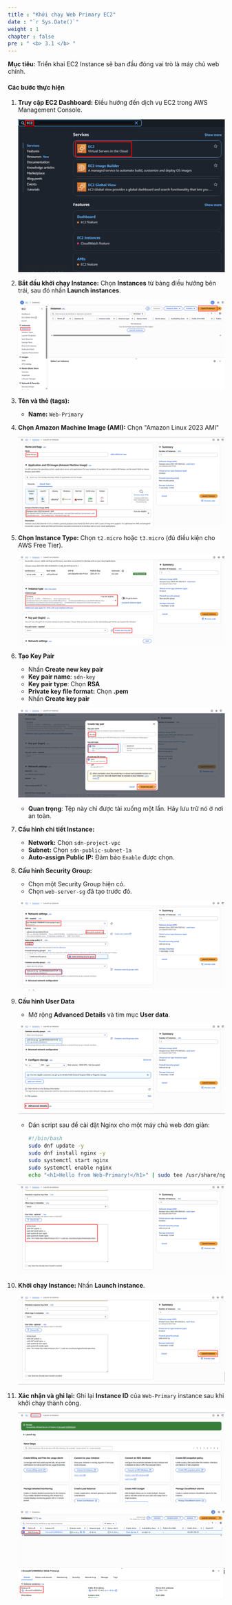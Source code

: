 ```yaml
---
title : "Khởi chạy Web Primary EC2"
date : "`r Sys.Date()`"
weight : 1
chapter : false
pre : " <b> 3.1 </b> "
---
```


**Mục tiêu:** Triển khai EC2 Instance sẽ ban đầu đóng vai trò là máy chủ web chính.
#### Các bước thực hiện
1. **Truy cập EC2 Dashboard:** Điều hướng đến dịch vụ EC2 trong AWS Management Console.

    ![image.png](image.png)

2. **Bắt đầu khởi chạy Instance:** Chọn **Instances** từ bảng điều hướng bên trái, sau đó nhấn **Launch instances**.

    ![image.png](image%201.png)

3. **Tên và thẻ (tags):**
    - **Name:** `Web-Primary`
4. **Chọn Amazon Machine Image (AMI):** Chọn "Amazon Linux 2023 AMI"

    ![image.png](image%202.png)

5. **Chọn Instance Type:** Chọn `t2.micro` hoặc `t3.micro` (đủ điều kiện cho AWS Free Tier).

    ![image.png](image%203.png)

6. **Tạo Key Pair**
    - Nhấn **Create new key pair**
    - **Key pair name**: `sdn-key`
    - **Key pair type**: Chọn **RSA**
    - **Private key file format:** Chọn **.pem**
    - Nhấn **Create key pair**

    ![image.png](image%204.png)

    - **Quan trọng**: Tệp này chỉ được tải xuống một lần. Hãy lưu trữ nó ở nơi an toàn.
7. **Cấu hình chi tiết Instance:**
    - **Network:** Chọn `sdn-project-vpc`
    - **Subnet:** Chọn `sdn-public-subnet-1a`
    - **Auto-assign Public IP:** Đảm bảo `Enable` được chọn.
8. **Cấu hình Security Group:**
    - Chọn một Security Group hiện có.
    - Chọn `web-server-sg` đã tạo trước đó.

    ![image.png](image%205.png)

9. **Cấu hình User Data**
    - Mở rộng **Advanced Details** và tìm mục **User data**.

    ![image.png](image%206.png)

    - Dán script sau để cài đặt Nginx cho một máy chủ web đơn giản:

        ```bash
        #!/bin/bash
        sudo dnf update -y
        sudo dnf install nginx -y
        sudo systemctl start nginx
        sudo systemctl enable nginx
        echo "<h1>Hello from Web-Primary!</h1>" | sudo tee /usr/share/nginx/html/index.html
        ```

    ![image.png](image%207.png)

10. **Khởi chạy Instance:** Nhấn **Launch instance**.

    ![image.png](image%208.png)

11. **Xác nhận và ghi lại:** Ghi lại **Instance ID** của `Web-Primary` instance sau khi khởi chạy thành công.

    ![image.png](image%209.png)

    ![image.png](image%2010.png)